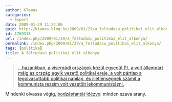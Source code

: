 ```yaml
---
author: KTamas
categories:
  - Export
date: 2009-01-29 11:24:06
guid: http://ktamas.blog.hu/2009/01/29/a_feltudasu_politikai_elit_alkonya
id: 1769318
url: /index.php/2009/01/29/a_feltudasu_politikai_elit_alkonya/
permalink: /index.php/2009/01/29/a_feltudasu_politikai_elit_alkonya/
tags: [politika]
title: A féltudású politikai elit alkonya
---
```


> <a href="http://index.hu/velemeny/jegyzet/feltud090127/" target="_blank">&#8230;hazánkban, a visegrádi országok közül egyedül (!), a volt állampárt máig az ország egyik vezető politikai ereje, a volt pártlap a legolvasottabb politikai napilap, és illetlenségnek számít a kommunista rezsim volt vezetőit lekommunistázni.</a>

Mindenki olvassa végig, <a href="http://bodzasfanta.freeblog.hu/" target="_blank">bodzásfantát</a> <a href="http://turulcsirip.hu/perma/1158092350" target="_blank">idézve</a>: minden szava arany.
